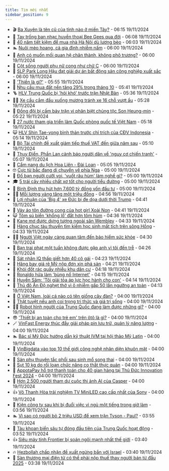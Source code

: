 ```yaml
---
title: Tim mới nhất
sidebar_position: 9
---
```


<!-- vnexpress-tin-moi-nhat:START -->
- 🎬 [Ba Xuyên là tên cũ của tỉnh nào ở miền Tây?](https://vnexpress.net/ba-xuyen-la-ten-cu-cua-tinh-nao-o-mien-tay-4816316.html) - 06:15 19/11/2024
- 🐎 [Tay trống ban nhạc huyền thoại Bee Gees qua đời](https://vnexpress.net/tay-trong-ban-nhac-huyen-thoai-bee-gees-qua-doi-4817770.html) - 06:08 19/11/2024
- 🦍 [40 năm tiết kiệm để mua nhà Hà Nội dù lương bèo](https://vnexpress.net/40-nam-tiet-kiem-de-mua-nha-ha-noi-du-luong-beo-4817783.html) - 06:03 19/11/2024
- 🏊 [Nuôi mèo hoang, cả gia đình nhiễm nấm](https://vnexpress.net/nuoi-meo-hoang-ca-gia-dinh-nhiem-nam-4817632.html) - 06:00 19/11/2024
- 🎊 [Anh có muốn mối quan hệ chân thành, không phô trương?](https://vnexpress.net/anh-co-muon-moi-quan-he-chan-thanh-khong-pho-truong-4817640.html) - 06:00 19/11/2024
- 🎃 [Cột sống người phụ nữ cong như chữ C](https://vnexpress.net/cot-song-nguoi-phu-nu-cong-nhu-chu-c-4817804.html) - 06:00 19/11/2024
- 🧰 [SLP Park Long Hậu đạt giải dự án bất động sản công nghiệp xuất sắc](https://vnexpress.net/slp-park-long-hau-dat-giai-du-an-bat-dong-san-cong-nghiep-xuat-sac-4817483.html) - 06:00 19/11/2024
- 🔭 [&#39;Thiền là gì?&#39;](https://vnexpress.net/thien-la-gi-4816723.html) - 05:55 19/11/2024
- 🫶 [Nhu cầu mua đất nền tăng 29% trong tháng 10](https://vnexpress.net/nhu-cau-mua-dat-nen-tang-29-trong-thang-10-4817798.html) - 05:41 19/11/2024
- 🪜 [HLV Trung Quốc bị &#39;hỏi khó&#39; trước trận Nhật Bản](https://vnexpress.net/hlv-trung-quoc-bi-hoi-kho-truoc-tran-nhat-ban-4817778.html) - 05:36 19/11/2024
- 👨‍🏫 [Xe cẩu cắm đầu xuống mương tránh xe 16 chỗ vượt ẩu](https://vnexpress.net/xe-cau-cam-dau-xuong-muong-tranh-xe-16-cho-vuot-au-4817654.html) - 05:28 19/11/2024
- 🎊 [Đồng đội bị cấm bảy trận vì phân biệt chủng tộc Son Heung-min](https://vnexpress.net/dong-doi-bi-cam-bay-tran-vi-phan-biet-chung-toc-son-heung-min-4817782.html) - 05:22 19/11/2024
- 🎊 [27 nước tham gia triển lãm Quốc phòng quốc tế Việt Nam](https://vnexpress.net/27-nuoc-tham-gia-trien-lam-quoc-phong-quoc-te-viet-nam-4817774.html) - 05:18 19/11/2024
- 😺 [HLV Shin Tae-yong bình thản trước chỉ trích của CĐV Indonesia](https://vnexpress.net/hlv-shin-tae-yong-binh-than-truoc-chi-trich-cua-cdv-indonesia-4817777.html) - 05:14 19/11/2024
- 🐘 [Bộ Tài chính đề xuất giảm tiếp thuế VAT đến giữa năm sau](https://vnexpress.net/bo-tai-chinh-de-xuat-giam-tiep-thue-vat-den-giua-nam-sau-4817796.html) - 05:10 19/11/2024
- 🌁 [Thụy Điển, Phần Lan cảnh báo người dân về &#39;nguy cơ chiến tranh&#39;](https://vnexpress.net/thuy-dien-phan-lan-canh-bao-nguoi-dan-ve-nguy-co-chien-tranh-4817755.html) - 05:07 19/11/2024
- 🐲 [Cẩm nang du lịch Hoa Liên - Đài Loan](https://vnexpress.net/cam-nang-du-lich-hoa-lien-dai-loan-4816499.html) - 05:05 19/11/2024
- 🤓 [Cực từ bắc đang di chuyển về phía Nga](https://vnexpress.net/cuc-tu-bac-dang-di-chuyen-ve-phia-nga-4817597.html) - 05:00 19/11/2024
- 💪 [Đố bạn người cưỡi voi, &#39;vuốt râu hùm&#39; làm nghề gì?](https://vnexpress.net/do-ban-nguoi-cuoi-voi-vuot-rau-hum-lam-nghe-gi-4817412.html) - 05:00 19/11/2024
- 🎓 [5 trái cây nhiều chất xơ tốt cho người tiểu đường](https://vnexpress.net/5-trai-cay-nhieu-chat-xo-tot-cho-nguoi-tieu-duong-4817703.html) - 05:00 19/11/2024
- 🫣 [Bình Định thu hút hơn 7.600 tỷ đồng vốn đầu tư](https://vnexpress.net/binh-dinh-thu-hut-hon-7-600-ty-dong-von-dau-tu-4815975.html) - 05:00 19/11/2024
- 🧑‍💻 [Mỗi lượng vàng tăng một triệu đồng](https://vnexpress.net/moi-luong-vang-tang-1-trieu-dong-4817771.html) - 04:56 19/11/2024
- 🐲 [Lợi nhuận của &#39;Big 4&#39; xe Đức bị đe dọa dưới thời Trump](https://vnexpress.net/loi-nhuan-cua-big-4-xe-duc-bi-de-doa-duoi-thoi-trump-4817465.html) - 04:41 19/11/2024
- 🌝 [Váy áo tôn đường cong của hot girl Xoài Non](https://vnexpress.net/vay-ao-ton-duong-cong-cua-hot-girl-xoai-non-4817736.html) - 04:41 19/11/2024
- 😺 [Tôm sú biển &#39;khổng lồ&#39; đắt hơn tôm hùm](https://vnexpress.net/tom-su-bien-khong-lo-dat-hon-tom-hum-4817411.html) - 04:36 19/11/2024
- 🐎 [Kane mơ được dựng tượng ngoài sân Wembley](https://vnexpress.net/kane-mo-duoc-dung-tuong-ngoai-san-wembley-4817754.html) - 04:33 19/11/2024
- 🎡 [Hàng chục tàu thuyền tìm kiếm học sinh mất tích trên sông Hồng](https://vnexpress.net/hang-chuc-tau-thuyen-tim-kiem-hoc-sinh-mat-tich-tren-song-hong-4817745.html) - 04:33 19/11/2024
- 👨‍🏫 [Người Việt ngày càng quan tâm đến bảo hiểm sức khỏe](https://vnexpress.net/nguoi-viet-ngay-cang-quan-tam-den-bao-hiem-suc-khoe-4815114.html) - 04:30 19/11/2024
- 🦆 [Bạn trai phạt một tuần không được gặp anh vì tôi đến trễ](https://vnexpress.net/ban-trai-phat-mot-tuan-khong-duoc-gap-anh-vi-toi-den-tre-4817695.html) - 04:26 19/11/2024
- 🚦 [Sát nhân IQ thấp giết hơn 40 cô gái](https://vnexpress.net/sat-nhan-iq-thap-giet-hon-40-co-gai-4817762.html) - 04:23 19/11/2024
- 💫 [Hãng bay giá rẻ Mỹ nộp đơn xin phá sản](https://vnexpress.net/hang-bay-gia-re-my-nop-don-xin-pha-san-4817690.html) - 04:21 19/11/2024
- 🎉 [Khói đốt rác quấy nhiễu khu dân cư](https://vnexpress.net/khoi-dot-rac-quay-nhieu-khu-dan-cu-4816984.html) - 04:18 19/11/2024
- 🌋 [Ronaldo hứa làm &#39;bùng nổ Internet&#39;](https://vnexpress.net/ronaldo-hua-lam-bung-no-internet-4817735.html) - 04:15 19/11/2024
- 🤖 [Huyền Sâm: &#39;Tôi giải tỏa áp lực học hành cho con&#39;](https://vnexpress.net/huyen-sam-toi-giai-toa-ap-luc-hoc-hanh-cho-con-4817354.html) - 04:14 19/11/2024
- 🦏 [Thủ đô Ấn Độ nghẹt thở vì ô nhiễm gấp 50 lần ngưỡng an toàn](https://vnexpress.net/thu-do-an-do-nghet-tho-vi-o-nhiem-gap-50-lan-nguong-an-toan-4817697.html) - 04:13 19/11/2024
- 🦩 [Ở Việt Nam, loài cá nào có tên giống cây đàn?](https://vnexpress.net/o-viet-nam-loai-ca-nao-co-ten-giong-cay-dan-4815462.html) - 04:00 19/11/2024
- 👺 [Thật tuyệt nếu anh coi trọng tri thức và giá trị sống](https://vnexpress.net/that-tuyet-neu-anh-coi-trong-tri-thuc-va-gia-tri-song-4817637.html) - 04:00 19/11/2024
- 🧑‍🏫 [Robot hình người của Trung Quốc đang làm được những gì?](https://vnexpress.net/robot-hinh-nguoi-cua-trung-quoc-dang-lam-duoc-nhung-gi-4817572.html) - 04:00 19/11/2024
- 😎 [&#39;Thiết bị an toàn cho trẻ em&#39; trên ôtô là gì?](https://vnexpress.net/thiet-bi-an-toan-cho-tre-em-tren-oto-la-gi-4817609.html) - 04:00 19/11/2024
- 🪄 [VinFast Energy thúc đẩy giải pháp pin lưu trữ, quản lý năng lượng](https://vnexpress.net/vinfast-energy-thuc-day-giai-phap-pin-luu-tru-quan-ly-nang-luong-4817740.html) - 04:00 19/11/2024
- 🏊 [Bác sĩ Mỹ Đức hướng dẫn kỹ thuật IVM tại hội thảo Mỹ Latin](https://vnexpress.net/bac-si-my-duc-huong-dan-ky-thuat-ivm-tai-hoi-thao-my-latin-4817726.html) - 04:00 19/11/2024
- 💃 [VinBigdata vào top 10 thế giới công nghệ nhận diện khuôn mặt](https://vnexpress.net/vinbigdata-vao-top-10-the-gioi-cong-nghe-nhan-dien-khuon-mat-4817706.html) - 04:00 19/11/2024
- 🦆 [Sản phụ thuyên tắc phổi sau sinh mổ song thai](https://vnexpress.net/san-phu-thuyen-tac-phoi-sau-sinh-mo-song-thai-4817682.html) - 04:00 19/11/2024
- 🎊 [Sụt 10 kg do rối loạn chức năng co thắt thực quản](https://vnexpress.net/sut-10-kg-do-roi-loan-chuc-nang-co-that-thuc-quan-4817638.html) - 04:00 19/11/2024
- 👺 [AppotaPay hỗ trợ thanh toán cho 40 gian hàng tại Thủ Đức Innovation Fest 2024](https://vnexpress.net/appotapay-ho-tro-thanh-toan-cho-40-gian-hang-tai-thu-duc-innovation-fest-2024-4817507.html) - 04:00 19/11/2024
- 🎡 [Hơn 2.500 người tham dự cuộc thi ảnh AI của Casper](https://vnexpress.net/hon-2-500-nguoi-tham-du-cuoc-thi-anh-ai-cua-casper-4817375.html) - 04:00 19/11/2024
- 👍 [Võ Thanh Hòa trải nghiệm TV MiniLED cao cấp nhất của Sony](https://vnexpress.net/vo-thanh-hoa-trai-nghiem-tv-miniled-cao-cap-nhat-cua-sony-4817045.html) - 04:00 19/11/2024
- 🐎 [Kiện công ty sau khi bị đuổi việc vì ngủ một tiếng trong giờ làm](https://vnexpress.net/kien-cong-ty-sau-khi-bi-duoi-viec-vi-ngu-trong-gio-lam-4817744.html) - 03:56 19/11/2024
- 🏊 [Vì sao có người bỏ 2 triệu USD để xem trận Tyson - Paul?](https://vnexpress.net/vi-sao-co-nguoi-bo-2-trieu-usd-de-xem-tran-tyson-paul-4817547.html) - 03:55 19/11/2024
- 🦩 [Tàu khoan biển sâu tự đóng đầu tiên của Trung Quốc hoạt động](https://vnexpress.net/tau-khoan-bien-sau-tu-dong-dau-tien-cua-trung-quoc-hoat-dong-4817712.html) - 03:52 19/11/2024
- 👍 [Siêu máy tính Frontier bị soán ngôi mạnh nhất thế giới](https://vnexpress.net/sieu-may-tinh-frontier-bi-soan-ngoi-manh-nhat-the-gioi-4817688.html) - 03:40 19/11/2024
- 🔥 [Hezbollah chấp nhận đề xuất ngừng bắn với Israel](https://vnexpress.net/hezbollah-chap-nhan-de-xuat-ngung-ban-voi-israel-4817664.html) - 03:40 19/11/2024
- 💄 [Sàn thương mại điện tử có thể phải nộp thuế thay người bán từ đầu 2025](https://vnexpress.net/san-thuong-mai-dien-tu-co-the-phai-nop-thue-thay-nguoi-ban-tu-dau-2025-4817702.html) - 03:38 19/11/2024<!-- vnexpress-tin-moi-nhat:END -->
